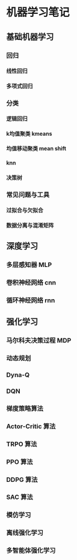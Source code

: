 # 机器学习笔记

## 基础机器学习

### 回归

#### 线性回归

#### 多项式回归

### 分类

#### 逻辑回归

#### k均值聚类 kmeans

#### 均值移动聚类 mean shift

#### knn

#### 决策树

### 常见问题与工具

#### 过拟合与欠拟合

#### 数据分离与混淆矩阵

## 深度学习

### 多层感知器 MLP

### 卷积神经网络 cnn
### 循环神经网络 rnn
## 强化学习
### 马尔科夫决策过程 MDP
### 动态规划
### Dyna-Q
### DQN
### 梯度策略算法
### Actor-Critic 算法
### TRPO 算法
### PPO 算法
### DDPG 算法
### SAC 算法
### 模仿学习
### 离线强化学习
### 多智能体强化学习